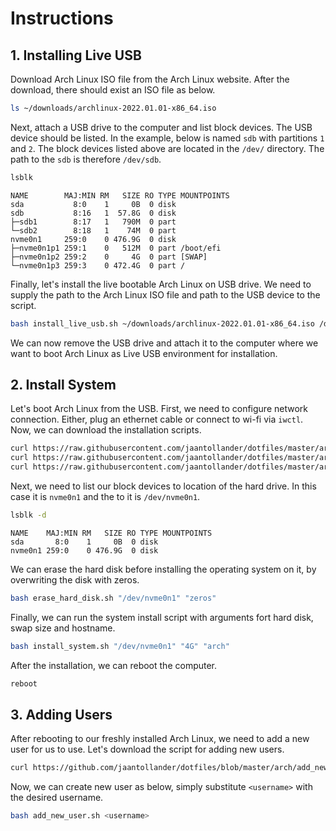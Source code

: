 # Instructions
## 1. Installing Live USB
Download Arch Linux ISO file from the Arch Linux website. After the download, there should exist an ISO file as below. 

```bash
ls ~/downloads/archlinux-2022.01.01-x86_64.iso
```

Next, attach a USB drive to the computer and list block devices. The USB device should be listed. In the example, below is named `sdb` with partitions `1` and `2`. The block devices listed above are located in the `/dev/` directory. The path to the `sdb` is therefore `/dev/sdb`.

```bash
lsblk
```

```
NAME        MAJ:MIN RM   SIZE RO TYPE MOUNTPOINTS
sda           8:0    1     0B  0 disk
sdb           8:16   1  57.8G  0 disk
├─sdb1        8:17   1   790M  0 part
└─sdb2        8:18   1    74M  0 part
nvme0n1     259:0    0 476.9G  0 disk
├─nvme0n1p1 259:1    0   512M  0 part /boot/efi
├─nvme0n1p2 259:2    0     4G  0 part [SWAP]
└─nvme0n1p3 259:3    0 472.4G  0 part /
```

Finally, let's install the live bootable Arch Linux on USB drive. We need to supply the path to the Arch Linux ISO file and path to the USB device to the script.

```bash
bash install_live_usb.sh ~/downloads/archlinux-2022.01.01-x86_64.iso /dev/sdb
```

We can now remove the USB drive and attach it to the computer where we want to boot Arch Linux as Live USB environment for installation.


## 2. Install System
Let's boot Arch Linux from the USB. First, we need to configure network connection. Either, plug an ethernet cable or connect to wi-fi via `iwctl`. Now, we can download the installation scripts.

```bash
curl https://raw.githubusercontent.com/jaantollander/dotfiles/master/arch/erase_hard_disk.sh > erase_hard_disk.sh
curl https://raw.githubusercontent.com/jaantollander/dotfiles/master/arch/install_system.sh > install_system.sh
curl https://raw.githubusercontent.com/jaantollander/dotfiles/master/arch/install_chroot.sh > install_chroot.sh
```

Next, we need to list our block devices to location of the hard drive. In this case it is `nvme0n1` and the to it is `/dev/nvme0n1`.

```bash
lsblk -d
```

```
NAME    MAJ:MIN RM   SIZE RO TYPE MOUNTPOINTS
sda       8:0    1     0B  0 disk
nvme0n1 259:0    0 476.9G  0 disk
```

We can erase the hard disk before installing the operating system on it, by overwriting the disk with zeros.

```bash
bash erase_hard_disk.sh "/dev/nvme0n1" "zeros"
```

Finally, we can run the system install script with arguments fort hard disk, swap size and hostname.

```bash
bash install_system.sh "/dev/nvme0n1" "4G" "arch"
```

After the installation, we can reboot the computer.

```bash
reboot
```


## 3. Adding Users
After rebooting to our freshly installed Arch Linux, we need to add a new user for us to use. Let's download the script for adding new users.

```bash
curl https://github.com/jaantollander/dotfiles/blob/master/arch/add_new_user.sh > add_new_user.sh
```

Now, we can create new user as below, simply substitute `<username>` with the desired username.

```bash
bash add_new_user.sh <username>
```

